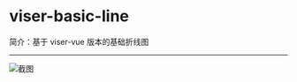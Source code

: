 # viser-basic-line

简介：基于 viser-vue 版本的基础折线图

---

![截图](https://531431988.github.io/vue-component-library/components/viser-basic-line/thumbnail.png)
